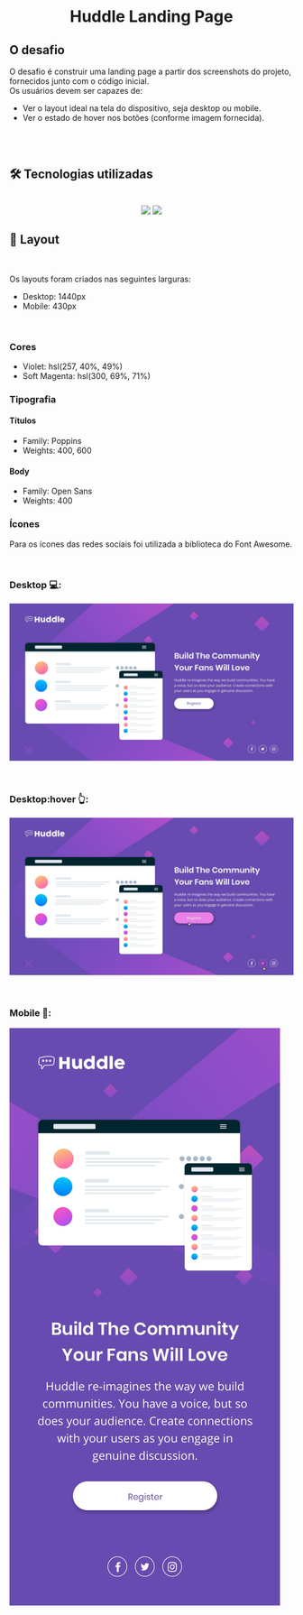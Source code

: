 <h1 align="center">Huddle Landing Page</h1>

## O desafio

O desafio é construir uma landing page a partir dos screenshots do projeto, fornecidos junto com o código inicial.  
Os usuários devem ser capazes de:  

* Ver o layout ideal na tela do dispositivo, seja desktop ou mobile.
* Ver o estado de hover nos botões (conforme imagem fornecida).
<br>
<br>

## 🛠 Tecnologias utilizadas

<br>
<div align="center">
  <img src="https://img.shields.io/badge/HTML5-E34F26?style=for-the-badge&logo=html5&logoColor=white"> 
  <img src="https://img.shields.io/badge/CSS3-1572B6?style=for-the-badge&logo=css3&logoColor=white"> 
</div>

## 🎨 Layout

<br>

Os layouts foram criados nas seguintes larguras:

- Desktop: 1440px
- Mobile: 430px

<br>

### Cores

- Violet: hsl(257, 40%, 49%)
- Soft Magenta: hsl(300, 69%, 71%)

### Tipografia

  #### Títulos

  - Family: Poppins
  - Weights: 400, 600

  #### Body

  - Family: Open Sans
  - Weights: 400

### Ícones

Para os ícones das redes sociais foi utilizada a biblioteca do Font Awesome.

<br>

### Desktop 💻:

![Versão desktop do design para a página inicial da Huddle com uma única seção introdutória](/design/desktop-design.jpg)

<br>

### Desktop:hover 👆:

![Versão desktop do design para a página inicial da Huddle com uma única seção introdutória](/design/active-states.jpg)

<br>

### Mobile 📱:

![Versão mobile do design para a página inicial da Huddle com uma única seção introdutória](/design/mobile-design.jpg)
